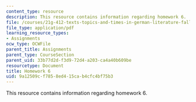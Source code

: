 ```yaml
---
content_type: resource
description: This resource contains information regarding homework 6.
file: /courses/21g-412-texts-topics-and-times-in-german-literature-fall-2009/9a12509cf7858ed415cab4cfc4bf75b3_MIT21G_412F09_hw06.pdf
file_type: application/pdf
learning_resource_types:
- Assignments
ocw_type: OCWFile
parent_title: Assignments
parent_type: CourseSection
parent_uid: 33b77d2d-f3d9-72d4-a203-ca4a40b609be
resourcetype: Document
title: Homework 6
uid: 9a12509c-f785-8ed4-15ca-b4cfc4bf75b3
---
```

This resource contains information regarding homework 6.

